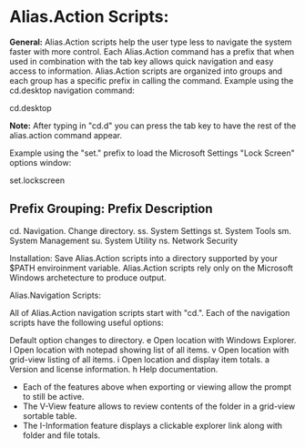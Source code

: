 # Alias.Action Scripts:

**General:**
Alias.Action scripts help the user type less to navigate the system faster with more control. Each Alias.Action command has a prefix that when used in combination with the tab key allows quick navigation and easy access to information. Alias.Action scripts are organized into groups and each group has a specific prefix in calling the command. Example using the cd.desktop navigation command:

cd.desktop

**Note:** After typing in "cd.d" you can press the tab key to have the rest of the alias.action command appear.

Example using the "set." prefix to load the Microsoft Settings "Lock Screen" options window:

set.lockscreen

Prefix Grouping:
Prefix       Description
--------------------------------------------
cd.          Navigation. Change directory.
ss.          System Settings
st.          System Tools
sm.          System Management
su.          System Utility
ns.          Network Security

Installation:
Save Alias.Action scripts into a directory supported by your $PATH enviroinment variable. Alias.Action scripts rely only on the Microsoft Windows archetecture to produce output.


Alias.Navigation Scripts:

All of Alias.Action navigation scripts start with "cd.". Each of the navigation scripts have the following useful options:

Default option changes to directory.
e      Open location with Windows Explorer.
l      Open location with notepad showing list of all items.
v      Open location with grid-view listing of all items.
i      Open location and display item totals.
a      Version and license information.
h      Help documentation.

- Each of the features above when exporting or viewing allow the prompt to still be active.
- The V-View feature allows to review contents of the folder in a grid-view sortable table.
- The I-Information feature displays a clickable explorer link along with folder and file totals.
